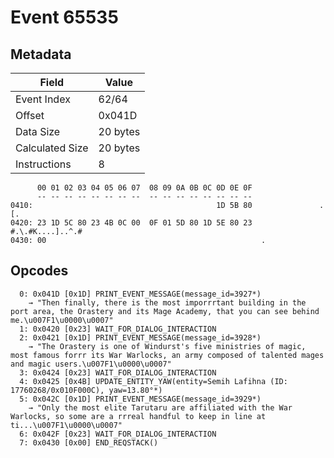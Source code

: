 # Event 65535

## Metadata

| Field           | Value    |
|-----------------|----------|
| Event Index     | 62/64    |
| Offset          | 0x041D   |
| Data Size       | 20 bytes |
| Calculated Size | 20 bytes |
| Instructions    | 8        |

```
      00 01 02 03 04 05 06 07  08 09 0A 0B 0C 0D 0E 0F
      -- -- -- -- -- -- -- --  -- -- -- -- -- -- -- --
0410:                                         1D 5B 80               .[.
0420: 23 1D 5C 80 23 4B 0C 00  0F 01 5D 80 1D 5E 80 23  #.\.#K....]..^.#
0430: 00                                                .               
```

## Opcodes

```
  0: 0x041D [0x1D] PRINT_EVENT_MESSAGE(message_id=3927*)
    → "Then finally, there is the most imporrrtant building in the port area, the Orastery and its Mage Academy, that you can see behind me.\u007F1\u0000\u0007"
  1: 0x0420 [0x23] WAIT_FOR_DIALOG_INTERACTION
  2: 0x0421 [0x1D] PRINT_EVENT_MESSAGE(message_id=3928*)
    → "The Orastery is one of Windurst's five ministries of magic, most famous forrr its War Warlocks, an army composed of talented mages and magic users.\u007F1\u0000\u0007"
  3: 0x0424 [0x23] WAIT_FOR_DIALOG_INTERACTION
  4: 0x0425 [0x4B] UPDATE_ENTITY_YAW(entity=Semih Lafihna (ID: 17760268/0x010F000C), yaw=13.80°*)
  5: 0x042C [0x1D] PRINT_EVENT_MESSAGE(message_id=3929*)
    → "Only the most elite Tarutaru are affiliated with the War Warlocks, so some are a rrreal handful to keep in line at ti...\u007F1\u0000\u0007"
  6: 0x042F [0x23] WAIT_FOR_DIALOG_INTERACTION
  7: 0x0430 [0x00] END_REQSTACK()
```
